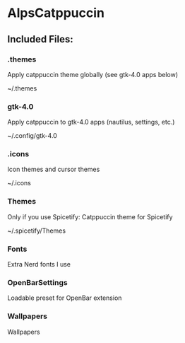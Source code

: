 # AlpsCatppuccin
## Included Files:
### .themes
Apply catppuccin theme globally (see gtk-4.0 apps below)

~/.themes
### gtk-4.0
Apply catppuccin to gtk-4.0 apps (nautilus, settings, etc.)

~/.config/gtk-4.0
### .icons
Icon themes and cursor themes

~/.icons
### Themes
Only if you use Spicetify:
Catppuccin theme for Spicetify

~/.spicetify/Themes
### Fonts
Extra Nerd fonts I use
### OpenBarSettings
Loadable preset for OpenBar extension
### Wallpapers
Wallpapers
